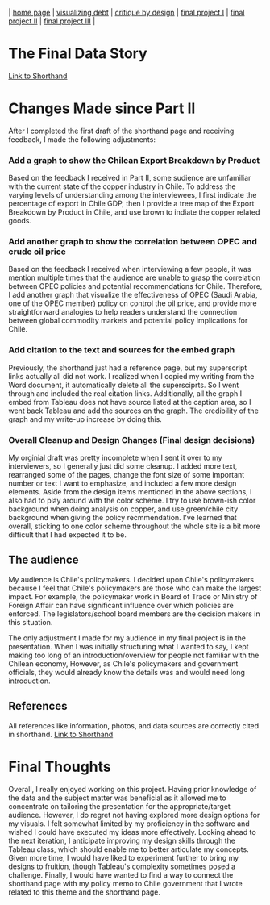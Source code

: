 | [home page](https://tinazhang1219.github.io/Tina-Zhang-Portfolio/) | [visualizing debt](visualizing-government-debt.md) | [critique by design](critique-by-design.md) | [final project I](final-project-part-one.md) | [final project II](final-project-part-two.md) | [final project III](final-project-part-three.md) |

# The Final Data Story
[Link to Shorthand](https://carnegiemellon.shorthandstories.com/43e4a580-c218-4020-ac60-757fa5ab5fc8/index.html)

# Changes Made since Part II
After I completed the first draft of the shorthand page and receiving feedback, I made the following adjustments:

### Add a graph to show the Chilean Export Breakdown by Product
Based on the feedback I received in Part II, some sudience are unfamiliar with the current state of the copper industry in Chile. To address the varying levels of understanding among the interviewees, I first indicate the percentage of export in Chile GDP, then I provide a tree map of the Export Breakdown by Product in Chile, and use brown to indiate the copper related goods.

### Add another graph to show the correlation between OPEC and crude oil price
Based on the feedback I received when interviewing a few people, it was mention multiple times that the audience are unable to grasp the correlation between OPEC policies and potential recommendations for Chile. Therefore, I add another graph that visualize the effectiveness of OPEC (Saudi Arabia, one of the OPEC member) policy on control the oil price, and provide more straightforward analogies to help readers understand the connection between global commodity markets and potential policy implications for Chile.

### Add citation to the text and sources for the embed graph
Previously, the shorthand just had a reference page, but my superscript links actually all did not work. I realized when I copied my writing from the Word document, it automatically delete all the supersciprts. So I went through and included the real citation links. Additionally, all the graph I embed from Tableau does not have source listed at the caption area, so I went back Tableau and add the sources on the graph. The credibility of the graph and my write-up increase by doing this.

### Overall Cleanup and Design Changes (Final design decisions)
My orginial draft was pretty incomplete when I sent it over to my interviewers, so I generally just did some cleanup. I added more text, rearranged some of the pages, change the font size of some important number or text I want to emphasize, and included a few more design elements. Aside from the design items mentioned in the above sections, I also had to play around with the color scheme. I try to use brown-ish color background when doing analysis on copper, and use green/chile city background when giving the policy recmmendation. I’ve learned that overall, sticking to one color scheme throughout the whole site is a bit more difficult that I had expected it to be.

## The audience
My audience is Chile's policymakers. I decided upon Chile's policymakers because I feel that Chile's policymakers are those who can make the largest impact. For example, the policymaker work in Board of Trade or Ministry of Foreign Affair can have significant influence over which policies are enforced. The legislators/school board members are the decision makers in this situation. 

The only adjustment I made for my audience in my final project is in the presentation. When I was initially structuring what I wanted to say, I kept making too long of an introduction/overview for people not familiar with the Chilean economy, However, as Chile's policymakers and government officials, they would already know the details was and would need long introduction.


## References
All references like information, photos, and data sources are correctly cited in shorthand.
[Link to Shorthand](https://carnegiemellon.shorthandstories.com/43e4a580-c218-4020-ac60-757fa5ab5fc8/index.html)

# Final Thoughts
Overall, I really enjoyed working on this project. Having prior knowledge of the data and the subject matter was beneficial as it allowed me to concentrate on tailoring the presentation for the appropriate/target audience. However, I do regret not having explored more design options for my visuals. I felt somewhat limited by my proficiency in the software and wished I could have executed my ideas more effectively. Looking ahead to the next iteration, I anticipate improving my design skills through the Tableau class, which should enable me to better articulate my concepts. Given more time, I would have liked to experiment further to bring my designs to fruition, though Tableau's complexity sometimes posed a challenge. Finally, I would have wanted to find a way to connect the shorthand page with my policy memo to Chile government that I wrote related to this theme and the shorthand page.
